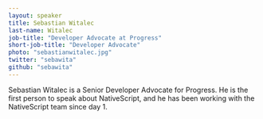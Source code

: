 ```yaml
---
layout: speaker
title: Sebastian Witalec
last-name: Witalec
job-title: "Developer Advocate at Progress"
short-job-title: "Developer Advocate"
photo: "sebastianwitalec.jpg"
twitter: "sebawita"
github: "sebawita"
---
```


Sebastian Witalec is a Senior Developer Advocate for Progress. He is the first person to speak about NativeScript, and he has been working with the NativeScript team since day 1.